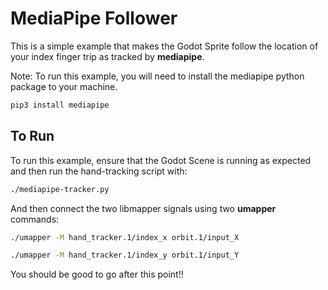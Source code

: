 # MediaPipe Follower

This is a simple example that makes the Godot Sprite follow the location of your index finger trip as tracked by **mediapipe**.

Note: To run this example, you will need to install the mediapipe python package to your machine.

```bash
pip3 install mediapipe
```

## To Run

To run this example, ensure that the Godot Scene is running as expected and then run the hand-tracking script with:

```bash
./mediapipe-tracker.py
```

And then connect the two libmapper signals using two **umapper** commands:

```bash
./umapper -M hand_tracker.1/index_x orbit.1/input_X
```

```bash
./umapper -M hand_tracker.1/index_y orbit.1/input_Y
```

You should be good to go after this point!!
